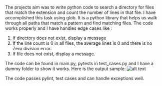 The projects aim was to write python code to search a directory for files that match the extension and count the number of lines in that file. 
I have accomplished this task using glob. It is a python library that helps us walk through all paths that match a pattern and find matching files. 
The code works properly and I have handles edge cases like :
1. If directory does not exist, display a message
2. If the line count is 0 in all files, the average lines is 0 and there is no Zero division error. 
3. If file does not exist, display a message. 

The code can be found in main.py, pytests in test_cases.py and I have a dummy folder to show it works. 
Here is the output sample:
![alt text](https://github.com/bhoomikamadhukar/Analog-Devices/blob/main/images/out.png)

The code passes pylint, test cases and can handle exceptions well. 


